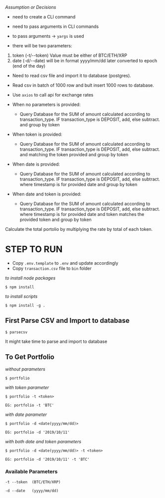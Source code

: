 *Assumption or Decisions*

- need to create a CLI command
- need to pass arguments in CLI commands
- to pass arguments -> `yargs` is used

- there will be two parameters:
1) token (-t/--token) Value must be either of BTC/ETH/XRP
2) date (-d/--date) will be in format yyyy/mm/dd later converted to epoch (end of the day)


- Need to read csv file and import it to database (postgres).
- Read csv in batch of 1000 row and bult insert 1000 rows to database.

- Use `axios` to call api for exchange rates

- When no parameters is provided:
    - Query Database for the SUM of amount calculated according to transaction_type. IF transaction_type is DEPOSIT, add, else subtract. and group by token

- When token is provided:
    - Query Database for the SUM of amount calculated according to transaction_type. IF transaction_type is DEPOSIT, add, else subtract. and matching the token provided and group by token

- When date is provided:
    - Query Database for the SUM of amount calculated according to transaction_type. IF transaction_type is DEPOSIT, add, else subtract. where timestamp is for provided date and group by token

- When date and token is provided:
    - Query Database for the SUM of amount calculated according to transaction_type. IF transaction_type is DEPOSIT, add, else subtract. where timestamp is for provided date and token matches the provided token and group by token

Calculate the total portolio by multiplying the rate by total of each token.



# STEP TO RUN 
- Copy `.env.template` to `.env` and update accordingly
- Copy `transaction.csv` file to `bin` folder

*to install node packages*

    $ npm install 

*to install scripts*

    $ npm install -g .

## First Parse CSV and Import to database
    $ parsecsv
 
 It might take time to parse and import to database

## To Get Portfolio

*without parameters*

    $ portfolio 

*with token parameter*

    $ portfolio -t <token>  

    EG: portfolio -t 'BTC'

*with date parameter*

    $ portfolio -d <date(yyyy/mm/dd)> 

    EG: portfolio -d '2019/10/11'

*with both date and token parameters*

    $ portfolio -d <date(yyyy/mm/dd)> -t <token> 

    EG: portfolio -d '2019/10/11' -t 'BTC'

### Available Parameters

    -t --token  (BTC/ETH/XRP)

    -d --date   (yyyy/mm/dd)


